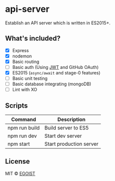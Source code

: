 # api-server

Establish an API server which is written in ES2015+.

## What's included?

- [x] Express
- [x] nodemon
- [x] Basic routing
- [ ] Basic auth (Using [JWT](https://github.com/auth0/node-jsonwebtoken) and GitHub OAuth)
- [x] ES2015 (`async/await` and stage-0 features)
- [ ] Basic unit testing
- [ ] Basic database integrating (mongoDB)
- [ ] Lint with XO

## Scripts

|Command|Description|
|---|---|
|npm run build|Build server to ES5|
|npm run dev|Start dev server|
|npm start|Start production server|

## License

MIT &copy; [EGOIST](https://github.com/egoist)

